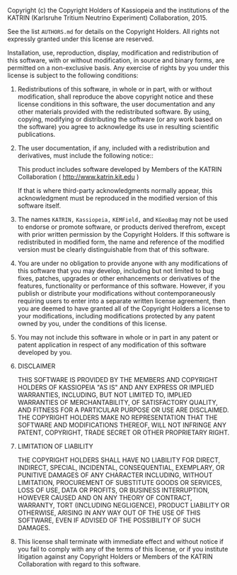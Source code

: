 Copyright (c) the Copyright Holders of Kassiopeia and the institutions of the
KATRIN (Karlsruhe Tritium Neutrino Experiment) Collaboration, 2015.

See the list `AUTHORS.md` for details on the Copyright Holders.
All rights not expressly granted under this license are reserved.

Installation, use, reproduction, display, modification and redistribution of
this software, with or without modification, in source and binary forms, are
permitted on a non-exclusive basis. Any exercise of rights by you under this
license is subject to the following conditions:

1.  Redistributions of this software, in whole or in part, with or without
    modification, shall reproduce the above copyright notice and these license
    conditions in this software, the user documentation and any other
    materials provided with the redistributed software.  By using, copying,
    modifying or distributing the software (or any work based on the software)
    you agree to acknowledge its use in resulting scientific publications.

2.  The user documentation, if any, included with a redistribution and
    derivatives, must include the following notice::

    This product includes software developed by Members of the KATRIN
    Collaboration ( http://www.katrin.kit.edu )

    If that is where third-party acknowledgments normally appear, this
    acknowledgment must be reproduced in the modified version of this software
    itself.

3.  The names ``KATRIN,`` ``Kassiopeia,`` ``KEMField,`` and ``KGeoBag`` may
    not be used to endorse or promote software, or products derived therefrom,
    except with prior written permission by the Copyright Holders. If this
    software is redistributed in modified form, the name and reference of the
    modified version must be clearly distinguishable from that of this
    software.

4.  You are under no obligation to provide anyone with any modifications of
    this software that you may develop, including but not limited to bug
    fixes, patches, upgrades or other enhancements or derivatives of the
    features, functionality or performance of this software. However, if you
    publish or distribute your modifications without contemporaneously
    requiring users to enter into a separate written license agreement, then
    you are deemed to have granted all of the Copyright Holders a license to
    your modifications, including modifications protected by any patent owned
    by you, under the conditions of this license.

5.  You may not include this software in whole or in part in any patent or
    patent application in respect of any modification of this software
    developed by you.

6.  DISCLAIMER

    THIS SOFTWARE IS PROVIDED BY THE MEMBERS AND COPYRIGHT HOLDERS OF
    KASSIOPEIA "AS IS" AND ANY EXPRESS OR IMPLIED WARRANTIES, INCLUDING, BUT
    NOT LIMITED TO, IMPLIED WARRANTIES OF MERCHANTABILITY, OF SATISFACTORY
    QUALITY, AND FITNESS FOR A PARTICULAR PURPOSE OR USE ARE DISCLAIMED. THE
    COPYRIGHT HOLDERS MAKE NO REPRESENTATION THAT THE SOFTWARE AND
    MODIFICATIONS  THEREOF, WILL NOT INFRINGE ANY PATENT, COPYRIGHT, TRADE
    SECRET OR OTHER PROPRIETARY RIGHT.

7.  LIMITATION OF LIABILITY

    THE COPYRIGHT HOLDERS SHALL HAVE NO LIABILITY FOR DIRECT, INDIRECT,
    SPECIAL, INCIDENTAL, CONSEQUENTIAL, EXEMPLARY, OR PUNITIVE DAMAGES OF ANY
    CHARACTER INCLUDING, WITHOUT LIMITATION, PROCUREMENT OF SUBSTITUTE GOODS
    OR SERVICES, LOSS OF USE, DATA OR PROFITS, OR BUSINESS INTERRUPTION,
    HOWEVER CAUSED AND ON ANY THEORY OF CONTRACT, WARRANTY, TORT (INCLUDING
    NEGLIGENCE), PRODUCT LIABILITY OR OTHERWISE, ARISING IN ANY WAY OUT OF
    THE USE OF THIS SOFTWARE, EVEN IF ADVISED OF THE POSSIBILITY OF SUCH
    DAMAGES.

8.  This license shall terminate with immediate effect and without notice if
    you fail to comply with any of the terms of this license, or if you
    institute litigation against any Copyright Holders or Members of the
    KATRIN Collaboration with regard to this software.
